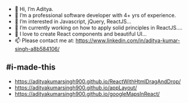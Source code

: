 - 👋 Hi, I’m Aditya.
- 🧔 I’m a professional software developer with 4+ yrs of experience.
- 👀 I’m interested in Javascript, jQuery, ReactJS...
- 🌱 I’m currently working on how to apply solid principles in ReactJS....
- 💞️ I love to create React components and beautiful UI...
- 📫 Please contact me at: https://www.linkedin.com/in/aditya-kumar-singh-a8b584106/

## #i-made-this
- https://adityakumarsingh900.github.io/ReactWithHtmlDragAndDrop/
- https://adityakumarsingh900.github.io/appLayout/
- https://adityakumarsingh900.github.io/googleMapsInReact/

<!---
adityakumarsingh900/adityakumarsingh900 is a ✨ special ✨ repository because its `README.md` (this file) appears on your GitHub profile.
You can click the Preview link to take a look at your changes.
--->
